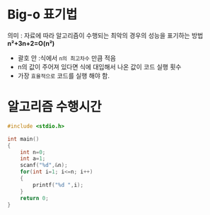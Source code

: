 # Big-o 표기법 

의미 : 자료에 따라 알고리즘이 수행되는 최악의 경우의 성능을 표기하는 방법   
**n²+3n+2=O(n²)**
- 괄호 안 :식에서 ``n의 최고차수`` 만큼 적음
- n의 값이 주어져 있다면 식에 대입해서 나온 값이 코드 실행 횟수
- 가장 ``효율적으로`` 코드를 실행 해야 함.

# 알고리즘 수행시간

```c
#include <stdio.h>

int main()
{
    int n=0;
    int a=1;
    scanf("%d",&n);
    for(int i=1; i<=n; i++)
    {
        printf("%d ",i);
    }
    return 0;
}
``` 

